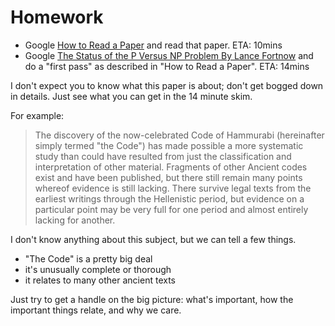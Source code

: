 # Homework
  * Google [How to Read a Paper](https://www.google.com/search?q=how+to+read+a+paper) and read that paper. ETA: 10mins
  * Google [The Status of the P Versus NP Problem By Lance Fortnow](https://www.google.com/search?q=The+Status+of+the+P+Versus+NP+Problem+By+Lance+Fortnow) and do a "first pass" as described in "How to Read a Paper". ETA: 14mins

I don't expect you to know what this paper is about; don't get bogged down in details. Just see what you can get in the 14 minute skim.

For example:
> The discovery of the now-celebrated Code of Hammurabi (hereinafter simply termed "the Code") has made possible a more systematic study than could have resulted from just the classification and interpretation of other material. Fragments of other Ancient codes exist and have been published, but there still remain many points whereof evidence is still lacking. There survive legal texts from the earliest writings through the Hellenistic period, but evidence on a particular point may be very full for one period and almost entirely lacking for another.

I don't know anything about this subject, but we can tell a few things.
  * "The Code" is a pretty big deal
  * it's unusually complete or thorough
  * it relates to many other ancient texts

Just try to get a handle on the big picture: what's important, how the important things relate, and why we care.
